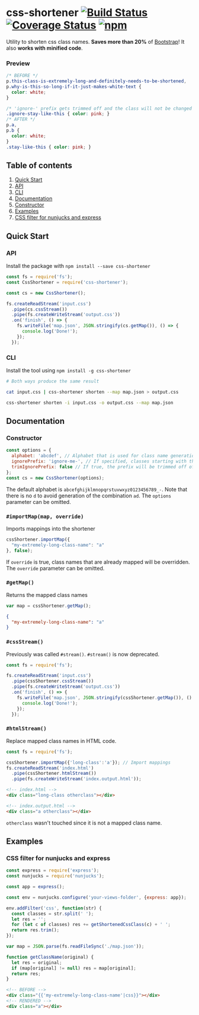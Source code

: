 # css-shortener [![Build Status](https://img.shields.io/travis/mbrandau/css-shortener.svg)](https://travis-ci.org/mbrandau/css-shortener) [![Coverage Status](https://img.shields.io/coveralls/github/mbrandau/css-shortener.svg)](https://coveralls.io/github/mbrandau/css-shortener?branch=master) [![npm](https://img.shields.io/npm/dt/css-shortener.svg)](https://www.npmjs.com/package/css-shortener)

Utility to shorten css class names. **Saves more than 20%** of [Bootstrap](https://getbootstrap.com)! It also **works with minified code**.

### Preview
```css
/* BEFORE */
p.this-class-is-extremely-long-and-definitely-needs-to-be-shortened,
p.why-is-this-so-long-if-it-just-makes-white-text {
  color: white;
}

/* 'ignore-' prefix gets trimmed off and the class will not be changed */
.ignore-stay-like-this { color: pink; }
/* AFTER */
p.a,
p.b {
  color: white;
}
.stay-like-this { color: pink; }
```

## Table of contents
1. [Quick Start](#quick-start)
  1. [API](#api)
  2. [CLI](#cli)
2. [Documentation](#documentation)
  1. [Constructor](#constructor)
3. [Examples](#examples)
  1. [CSS filter for nunjucks and express](#css-filter-for-nunjucks-and-express)

## Quick Start

### API

Install the package with `npm install --save css-shortener`

```js
const fs = require('fs');
const CssShortener = require('css-shortener');

const cs = new CssShortener();

fs.createReadStream('input.css')
  .pipe(cs.cssStream())
  .pipe(fs.createWriteStream('output.css'))
  .on('finish', () => {
    fs.writeFile('map.json', JSON.stringify(cs.getMap()), () => {
      console.log('Done!');
    });
  });
```

### CLI

Install the tool using `npm install -g css-shortener`

```sh
# Both ways produce the same result

cat input.css | css-shortener shorten --map map.json > output.css

css-shortener shorten -i input.css -o output.css --map map.json
```

## Documentation

### Constructor

```js
const options = {
  alphabet: 'abcdef', // Alphabet that is used for class name generation
  ignorePrefix: 'ignore-me-', // If specified, classes starting with this prefix will be omited from replacing (Default: 'ignore-')
  trimIgnorePrefix: false // If true, the prefix will be trimmed off of the classes (Default: true)
};
const cs = new CssShortener(options);
```
The default alphabet is `abcefghijklmnopqrstuvwxyz0123456789_-`. Note that there is no `d` to avoid generation of the combination `ad`.
The `options` parameter can be omitted.

### `#importMap(map, override)`

Imports mappings into the shortener

```js
cssShortener.importMap({
  "my-extremely-long-class-name": "a"
}, false);
```
If `override` is true, class names that are already mapped will be overridden.  
The `override` parameter can be omitted.

### `#getMap()`

Returns the mapped class names

```js
var map = cssShortener.getMap();
```
```json
{
  "my-extremely-long-class-name": "a"
}
```

### `#cssStream()`
Previously was called `#stream()`. `#stream()` is now deprecated.
```js
const fs = require('fs');

fs.createReadStream('input.css')
  .pipe(cssShortener.cssStream())
  .pipe(fs.createWriteStream('output.css'))
  .on('finish', () => {
    fs.writeFile('map.json', JSON.stringify(cssShortener.getMap()), () => {
      console.log('Done!');
    });
  });
```

### `#htmlStream()`
Replace mapped class names in HTML code.
```js
const fs = require('fs');

cssShortener.importMap({'long-class':'a'}); // Import mappings
fs.createReadStream('index.html')
  .pipe(cssShortener.htmlStream())
  .pipe(fs.createWriteStream('index.output.html'));
```
```html
<!-- index.html -->
<div class="long-class otherclass"></div>

<!-- index.output.html -->
<div class="a otherclass"></div>
```
`otherclass` wasn't touched since it is not a mapped class name.

## Examples

### CSS filter for nunjucks and express

```js
const express = require('express');
const nunjucks = require('nunjucks');

const app = express();

const env = nunjucks.configure('your-views-folder', {express: app});

env.addFilter('css', function(str) {
  const classes = str.split(' ');
  let res = '';
  for (let c of classes) res += getShortenedCssClass(c) + ' ';
  return res.trim();
});

var map = JSON.parse(fs.readFileSync('./map.json'));

function getClassName(original) {
  let res = original;
  if (map[original] != null) res = map[original];
  return res;
}
```

```html
<!-- BEFORE -->
<div class="{{'my-extremely-long-class-name'|css}}"></div>
<!-- RENDERED -->
<div class="a"></div>
```
